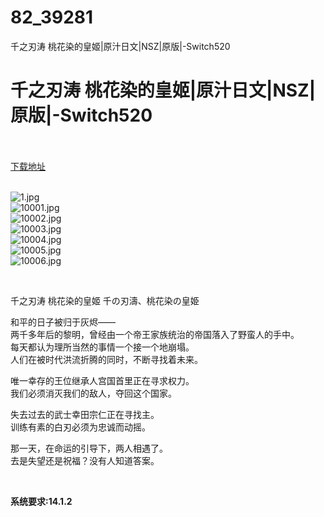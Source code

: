# 82_39281
千之刃涛 桃花染的皇姬|原汁日文|NSZ|原版|-Switch520
# 千之刃涛 桃花染的皇姬|原汁日文|NSZ|原版|-Switch520
 <br/></br>
[下载地址](https://www.switch520.cc/article/39281 "下载地址")
<br/></br>

<p><img title="1.jpg" src="https://www.switch520.cc/muke_img/2022_07_28_a69527e94107f.jpg" alt="1.jpg"><br>
<img title="10001.jpg" src="https://www.switch520.cc/muke_img/2022_07_28_8087a3e9856fd.jpg" alt="10001.jpg"><br>
<img title="10002.jpg" src="https://www.switch520.cc/muke_img/2022_07_28_b663e90ed4c56.jpg" alt="10002.jpg"><br>
<img title="10003.jpg" src="https://www.switch520.cc/muke_img/2022_07_28_0880a6bcad03a.jpg" alt="10003.jpg"><br>
<img title="10004.jpg" src="https://www.switch520.cc/muke_img/2022_07_28_1d8aaada4c805.jpg" alt="10004.jpg"><br>
<img title="10005.jpg" src="https://www.switch520.cc/muke_img/2022_07_28_28afd7361de50.jpg" alt="10005.jpg"><br>
<img title="10006.jpg" src="https://www.switch520.cc/muke_img/2022_07_28_2bc7d2ffc6e7c.jpg" alt="10006.jpg"></p>
<p>&nbsp;</p>
<p>千之刃涛 桃花染的皇姬 千の刃濤、桃花染の皇姫</p>
<p>和平的日子被归于灰烬——<br>
两千多年后的黎明，曾经由一个帝王家族统治的帝国落入了野蛮人的手中。<br>
每天都认为理所当然的事情一个接一个地崩塌。<br>
人们在被时代洪流折腾的同时，不断寻找着未来。</p>
<p>唯一幸存的王位继承人宫国首里正在寻求权力。<br>
我们必须消灭我们的敌人，夺回这个国家。</p>
<p>失去过去的武士幸田宗仁正在寻找主。<br>
训练有素的白刃必须为忠诚而动摇。</p>
<p>那一天，在命运的引导下，两人相遇了。<br>
去是失望还是祝福？没有人知道答案。</p>
<p>&nbsp;</p>
<p><strong>系统要求:14.1.2</strong></p>


